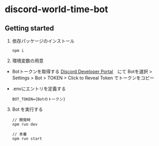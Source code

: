 # discord-world-time-bot

## Getting started

1. 依存パッケージのインストール
    ``` 
    npm i
    ```

2. 環境変数の用意
  - Botトークンを取得する
    [Discord Developer Portal](https://discord.com/developers/applications/)　にて Botを選択 > Settings > Bot > TOKEN > Click to Reveal Token でトークンをコピー

  - .envにエントリを定義する
      ```
      BOT_TOKEN={Botのトークン}
      ```

3. Bot を実行する
    ```
    // 開発時
    npm run dev

    // 本番
    npm run start
    ```
